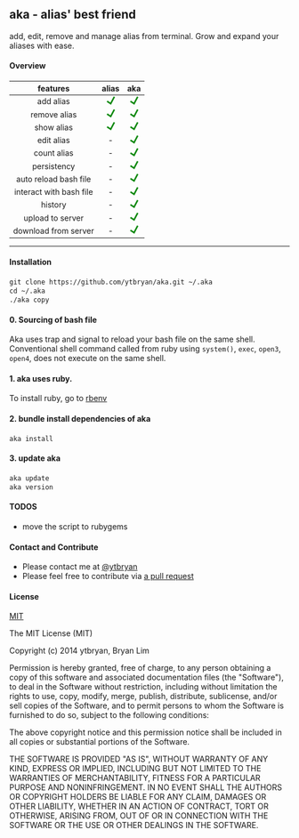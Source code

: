 ## aka - alias' best friend
add, edit, remove and manage alias from terminal. Grow and expand your aliases with ease.

#### Overview

| features          | alias           | aka |
| :-------------: |:-------------:| :-----:|
| add alias         | ![Yes](img/yes.png) | ![Yes](img/yes.png) |
| remove alias      | ![Yes](img/yes.png)     |   ![Yes](img/yes.png) |
| show alias |  ![Yes](img/yes.png)       |    ![Yes](img/yes.png) |
| edit alias |  -       |    ![Yes](img/yes.png)  |
| count alias | -      |    ![Yes](img/yes.png) |
| persistency        |-                    |    ![Yes](img/yes.png) |
| auto reload bash file      |-  |    ![Yes](img/yes.png)|
| interact with bash file | -     |    ![Yes](img/yes.png) |
| history | -      |    ![Yes](img/yes.png) |
| upload to server | -      |    ![Yes](img/yes.png) |
| download from server | -     |    ![Yes](img/yes.png) |

---

#### Installation
```
git clone https://github.com/ytbryan/aka.git ~/.aka
cd ~/.aka
./aka copy
```

#### 0. Sourcing of bash file
Aka uses trap and signal to reload your bash file on the same shell. Conventional shell command called from ruby using `system()`, `exec`, `open3`, `open4`, does not execute on the same shell.

#### 1. aka uses ruby.
To install ruby, go to [rbenv](https://github.com/sstephenson/rbenv)


#### 2. bundle install dependencies of aka
```
aka install
```

#### 3. update aka
```
aka update
aka version
```

#### TODOS
- move the script to rubygems

#### Contact and Contribute
- Please contact me at [@ytbryan](http://twitter.com/ytbryan)
- Please feel free to contribute via [a pull request](https://github.com/ytbryan/aka/compare)

#### License
[MIT ](http://www.opensource.org/licenses/MIT)

The MIT License (MIT)

Copyright (c) 2014 ytbryan, Bryan Lim

Permission is hereby granted, free of charge, to any person obtaining a copy
of this software and associated documentation files (the "Software"), to deal
in the Software without restriction, including without limitation the rights
to use, copy, modify, merge, publish, distribute, sublicense, and/or sell
copies of the Software, and to permit persons to whom the Software is
furnished to do so, subject to the following conditions:

The above copyright notice and this permission notice shall be included in all
copies or substantial portions of the Software.

THE SOFTWARE IS PROVIDED "AS IS", WITHOUT WARRANTY OF ANY KIND, EXPRESS OR
IMPLIED, INCLUDING BUT NOT LIMITED TO THE WARRANTIES OF MERCHANTABILITY,
FITNESS FOR A PARTICULAR PURPOSE AND NONINFRINGEMENT. IN NO EVENT SHALL THE
AUTHORS OR COPYRIGHT HOLDERS BE LIABLE FOR ANY CLAIM, DAMAGES OR OTHER
LIABILITY, WHETHER IN AN ACTION OF CONTRACT, TORT OR OTHERWISE, ARISING FROM,
OUT OF OR IN CONNECTION WITH THE SOFTWARE OR THE USE OR OTHER DEALINGS IN THE
SOFTWARE.
